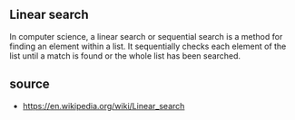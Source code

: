 ## Linear search

In computer science, a linear search or sequential search is a method for finding an element within a list. It sequentially checks each element of the list until a match is found or the whole list has been searched.

## source

- https://en.wikipedia.org/wiki/Linear_search
